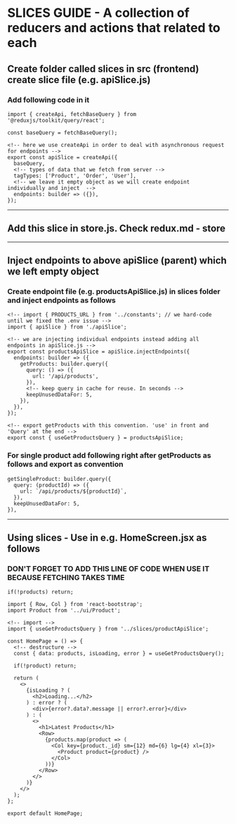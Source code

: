 # SLICES GUIDE - A collection of reducers and actions that related to each 

## Create folder called slices in src (frontend) create slice file (e.g. apiSlice.js)

### Add following code in it
```
import { createApi, fetchBaseQuery } from '@reduxjs/toolkit/query/react';

const baseQuery = fetchBaseQuery();

<!-- here we use createApi in order to deal with asynchronous request for endpoints -->
export const apiSlice = createApi({
  baseQuery,
  <!-- types of data that we fetch from server -->
  tagTypes: ['Product', 'Order', 'User'],
  <!-- we leave it empty object as we will create endpoint individually and inject  -->
  endpoints: builder => ({}),
});
```

---

## Add this slice in store.js. Check redux.md - store

---

## Inject endpoints to above apiSlice (parent) which we left empty object

### Create endpoint file (e.g. productsApiSlice.js) in slices folder and inject endpoints as follows
```
<!-- import { PRODUCTS_URL } from '../constants'; // we hard-code until we fixed the .env issue -->
import { apiSlice } from './apiSlice';

<!-- we are injecting individual endpoints instead adding all endpoints in apiSlice.js -->
export const productsApiSlice = apiSlice.injectEndpoints({
  endpoints: builder => ({
    getProducts: builder.query({
      query: () => ({
        url: '/api/products',
      }),
      <!-- keep query in cache for reuse. In seconds -->
      keepUnusedDataFor: 5,
    }),
  }),
});

<!-- export getProducts with this convention. 'use' in front and 'Query' at the end -->
export const { useGetProductsQuery } = productsApiSlice;

```

### For single product add following right after getProducts as follows and export as convention
```
getSingleProduct: builder.query({
  query: (productId) => ({
    url: `/api/products/${productId}`,
  }),
  keepUnusedDataFor: 5,
}),
```

---

## Using slices - Use in e.g. HomeScreen.jsx as follows

### DON'T FORGET TO ADD THIS LINE OF CODE WHEN USE IT BECAUSE FETCHING TAKES TIME
```
if(!products) return;
```

```
import { Row, Col } from 'react-bootstrap';
import Product from '../ui/Product';

<!-- import -->
import { useGetProductsQuery } from '../slices/productApiSlice';

const HomePage = () => {
  <!-- destructure -->
  const { data: products, isLoading, error } = useGetProductsQuery();

  if(!product) return;

  return (
    <>
      {isLoading ? (
        <h2>Loading...</h2>
      ) : error ? (
        <div>{error?.data?.message || error?.error}</div>
      ) : (
        <>
          <h1>Latest Products</h1>
          <Row>
            {products.map(product => (
              <Col key={product._id} sm={12} md={6} lg={4} xl={3}>
                <Product product={product} />
              </Col>
            ))}
          </Row>
        </>
      )}
    </>
  );
};

export default HomePage;
```